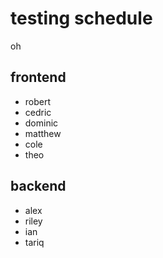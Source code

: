 # testing schedule
oh
## frontend
- robert
- cedric
- dominic
- matthew
- cole
- theo

## backend
- alex
- riley
- ian
- tariq